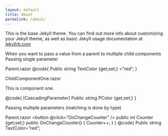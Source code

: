 ```yaml
---
layout: default
title: About
permalink: /about/
---
```


This is the base Jekyll theme. You can find out more info about customizing your Jekyll theme, as well as basic Jekyll usage documentation at [jekyllrb.com](https://jekyllrb.com/)

When you want to pass a value from a parent to multiple child components
Passing single parameter



Parent.razor
<CascadingValue Value=”@TextColor”>
    <ChildComponentOne />
    <ChildComponentTwo />
</CascadingValue>
@code{
    Public string TextColor {get;set;} =”red”;
}

ChildComponentOne.razor
<p style=”color:@PColor”>This is component one.</p>
@code{
    [CascadingParameter]
    Public string PColor {get;set;}
}


Passing multiple parameters (matching is done by type)


Parent.razor
<button @click=”OnChangeCounter” />                                                                                        public int Counter {get;set;}
<CascadingValue Value=”@TextColor”>                                                                                      public OnChangeCounter()
    <CascadingValue Value=”@Counter”>                                                                           {
        <ChildComponentOne />                                                                                         Counter++;
        <ChildComponentTwo />                                                                                    }
    </CascadingValue>                                                                                                      }
</CascadingValue>
@code{
    Public string TextColor=”red”;

